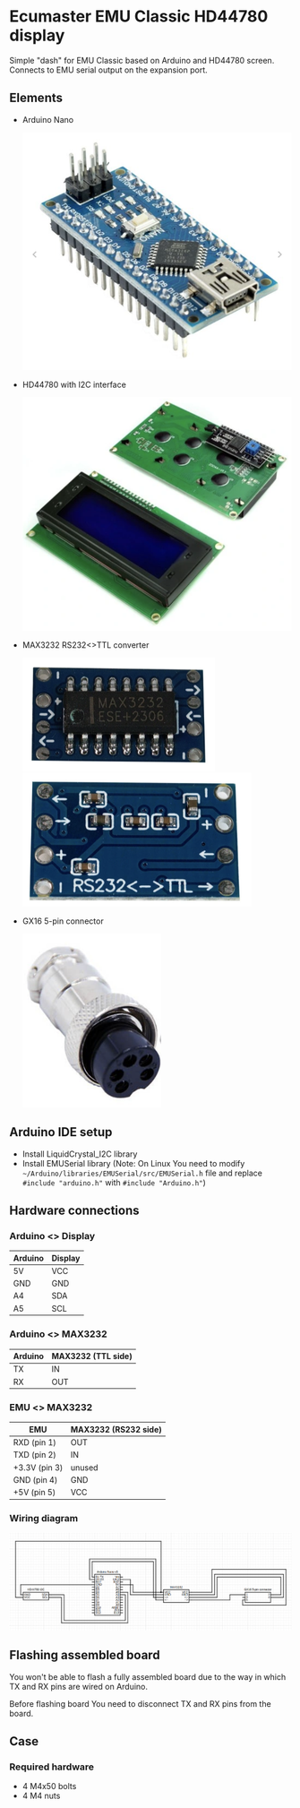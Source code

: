 # Ecumaster EMU Classic HD44780 display #

Simple "dash" for EMU Classic based on Arduino and HD44780 screen.
Connects to EMU serial output on the expansion port.

## Elements ##

- Arduino Nano

  ![arduino nano](./docs/elements/arduino_nano.png)
- HD44780 with I2C interface

  ![hd44780 i2c](./docs/elements/hd44780_i2c.png)

- MAX3232 RS232<>TTL converter

  ![max3232 top side](./docs/elements/max3232_top.png)
  ![max3232 top side](./docs/elements/max3232_bottom.png)

- GX16 5-pin connector

  ![gx16 5-pin](./docs/elements/gx16_5pin.png)

## Arduino IDE setup ##

- Install LiquidCrystal_I2C library
- Install EMUSerial library (Note: On Linux You need to modify `~/Arduino/libraries/EMUSerial/src/EMUSerial.h` file and
  replace `#include "arduino.h"` with `#include "Arduino.h"`)

## Hardware connections ##

### Arduino <> Display ###

| Arduino | Display |
|---------|---------|
| 5V      | VCC     |
| GND     | GND     |
| A4      | SDA     |
| A5      | SCL     |

### Arduino <> MAX3232 ###

| Arduino | MAX3232 (TTL side) |
|---------|--------------------|
| TX      | IN                 |
| RX      | OUT                |

### EMU <> MAX3232 ###

| EMU           | MAX3232 (RS232 side) |
|---------------|----------------------|
| RXD (pin 1)   | OUT                  |
| TXD (pin 2)   | IN                   |
| +3.3V (pin 3) | unused               |
| GND (pin 4)   | GND                  |
| +5V (pin 5)   | VCC                  |

### Wiring diagram ###

![wiring diagram](./docs/wiring_diagram.png)

## Flashing assembled board ##

You won't be able to flash a fully assembled board due to the way in which TX and RX pins are wired on Arduino.

Before flashing board You need to disconnect TX and RX pins from the board.

## Case ##

### Required hardware ###

- 4 M4x50 bolts
- 4 M4 nuts
